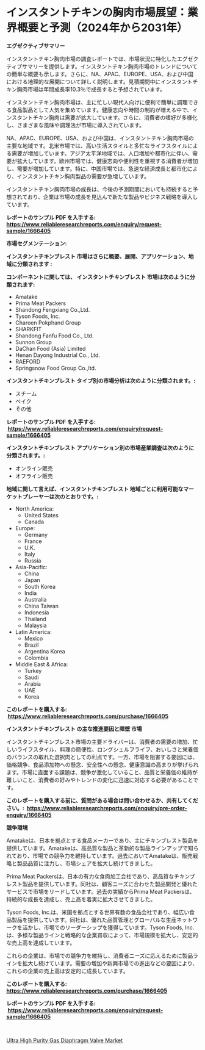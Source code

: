 <p><h1>インスタントチキンの胸肉市場展望：業界概要と予測（2024年から2031年）</h1></p><p><strong>エグゼクティブサマリー</strong></p>
<p><p>インスタントチキン胸肉市場の調査レポートでは、市場状況に特化したエグゼクティブサマリーを提供します。インスタントチキン胸肉市場のトレンドについての簡単な概要も示します。さらに、NA、APAC、EUROPE、USA、および中国における地理的な展開について詳しく説明します。見積期間中にインスタントチキン胸肉市場は年間成長率10.3％で成長すると予想されています。</p><p>インスタントチキン胸肉市場は、主に忙しい現代人向けに便利で簡単に調理できる食品製品として人気を集めています。健康志向や時間の制約が増える中で、インスタントチキン胸肉は需要が拡大しています。さらに、消費者の嗜好が多様化し、さまざまな風味や調理法が市場に導入されています。</p><p>NA、APAC、EUROPE、USA、および中国は、インスタントチキン胸肉市場の主要な地域です。北米市場では、高い生活スタイルと多忙なライフスタイルによる需要が増加しています。アジア太平洋地域では、人口増加や都市化に伴い、需要が拡大しています。欧州市場では、健康志向や便利性を重視する消費者が増加し、需要が増加しています。特に、中国市場では、急速な経済成長と都市化により、インスタントチキン胸肉製品の需要が急増しています。</p><p>インスタントチキン胸肉市場の成長は、今後の予測期間においても持続すると予想されており、企業は市場の成長を見込んで新たな製品やビジネス戦略を導入しています。</p></p>
<p><strong>レポートのサンプル PDF を入手する: <a href="https://www.reliableresearchreports.com/enquiry/request-sample/1666405">https://www.reliableresearchreports.com/enquiry/request-sample/1666405</a></strong></p>
<p><strong>市場セグメンテーション:</strong></p>
<p><strong> インスタントチキンブレスト 市場はさらに概要、展開、アプリケーション、地域に分類されます :</strong></p>
<p><strong>コンポーネントに関しては、 インスタントチキンブレスト 市場は次のように分類されます: &nbsp;</strong></p>
<p><ul><li>Amatake</li><li>Prima Meat Packers</li><li>Shandong Fengxiang Co.,Ltd.</li><li>Tyson Foods, Inc.</li><li>Charoen Pokphand Group</li><li>SHARKFIT</li><li>Shandong Fanfu Food Co., Ltd.</li><li>Sunnon Group</li><li>DaChan Food (Asia) Limited</li><li>Henan Dayong Industrial Co., Ltd.</li><li>RAEFORD</li><li>Springsnow Food Group Co.,ltd.</li></ul></p>
<p><strong> インスタントチキンブレスト タイプ別の市場分析は次のように分類されます。:</strong></p>
<p><ul><li>スチーム</li><li>ベイク</li><li>その他</li></ul></p>
<p><strong>レポートのサンプル PDF を入手する: &nbsp;<a href="https://www.reliableresearchreports.com/enquiry/request-sample/1666405">https://www.reliableresearchreports.com/enquiry/request-sample/1666405</a></strong></p>
<p><strong> インスタントチキンブレスト アプリケーション別の市場産業調査は次のように分類されます。:</strong></p>
<p><ul><li>オンライン販売</li><li>オフライン販売</li></ul></p>
<p><strong>地域に関して言えば、インスタントチキンブレスト 地域ごとに利用可能なマーケットプレーヤーは次のとおりです。:</strong></p>
<p><ul>
    <li>
        North America:
        <ul>
            <li>United States</li>
            <li>Canada</li>
        </ul>
    </li>
    <li>
        Europe:
        <ul>
            <li>Germany</li>
            <li>France</li>
            <li>U.K.</li>
            <li>Italy</li>
            <li>Russia</li>
        </ul>
    </li>
    <li>
        Asia-Pacific:
        <ul>
            <li>China</li>
            <li>Japan</li>
            <li>South Korea</li>
            <li>India</li>
            <li>Australia</li>
            <li>China Taiwan</li>
            <li>Indonesia</li>
            <li>Thailand</li>
            <li>Malaysia</li>
        </ul>
    </li>
    <li>
        Latin America:
        <ul>
            <li>Mexico</li>
            <li>Brazil</li>
            <li>Argentina Korea</li>
            <li>Colombia</li>
        </ul>
    </li>
    <li>
        Middle East & Africa:
        <ul>
            <li>Turkey</li>
            <li>Saudi</li>
            <li>Arabia</li>
            <li>UAE</li>
            <li>Korea</li>
        </ul>
    </li>
    </ul></p>
<p><strong>このレポートを購入する: &nbsp;<a href="https://www.reliableresearchreports.com/purchase/1666405">https://www.reliableresearchreports.com/purchase/1666405</a></strong></p>
<p><strong>インスタントチキンブレスト の主な推進要因と障壁 市場</strong></p>
<p><p>インスタントチキンブレスト市場の主要ドライバーは、消費者の需要の増加、忙しいライフスタイル、料理の簡便性、ロングシェルフライフ、おいしさと栄養価のバランスの取れた選択肉としての利点です。一方、市場を阻害する要因には、価格競争、食品添加物への懸念、安全性への懸念、健康意識の高まりが挙げられます。市場に直面する課題は、競争が激化していること、品質と栄養価の維持が難しいこと、消費者の好みやトレンドの変化に迅速に対応する必要があることです。</p></p>
<p><strong>このレポートを購入する前に、質問がある場合は問い合わせるか、共有してください。:&nbsp; <a href="https://www.reliableresearchreports.com/enquiry/pre-order-enquiry/1666405">https://www.reliableresearchreports.com/enquiry/pre-order-enquiry/1666405</a></strong></p>
<p><strong>競争環境</strong></p>
<p><p>Amatakeは、日本を拠点とする食品メーカーであり、主にチキンブレスト製品を提供しています。Amatakeは、高品質な製品と革新的な製品ラインアップで知られており、市場での競争力を維持しています。過去においてAmatakeは、販売戦略と製品品質に注力し、市場シェアを拡大し続けてきました。</p><p>Prima Meat Packersは、日本の有力な食肉加工会社であり、高品質なチキンブレスト製品を提供しています。同社は、顧客ニーズに合わせた製品開発と優れたサービスで市場をリードしています。過去の実績からPrima Meat Packersは、持続的な成長を達成し、売上高を着実に拡大させてきました。</p><p>Tyson Foods, Inc.は、米国を拠点とする世界有数の食品会社であり、幅広い食品製品を提供しています。同社は、優れた品質管理とグローバルな生産ネットワークを活かし、市場でのリーダーシップを獲得しています。Tyson Foods, Inc.は、多様な製品ラインと戦略的な企業買収によって、市場規模を拡大し、安定的な売上高を達成しています。</p><p>これらの企業は、市場での競争力を維持し、消費者ニーズに応えるために製品ラインを拡大し続けています。需要の増加や新興市場での進出などの要因により、これらの企業の売上高は安定的に成長しています。</p></p>
<p><strong>このレポートを購入する: &nbsp; <a href="https://www.reliableresearchreports.com/purchase/1666405">https://www.reliableresearchreports.com/purchase/1666405</a></strong></p>
<p><strong>レポートのサンプル PDF を入手する: &nbsp;<a href="https://www.reliableresearchreports.com/enquiry/request-sample/1666405">https://www.reliableresearchreports.com/enquiry/request-sample/1666405</a></strong><strong></strong></p>
<p>&nbsp;</p>
<p><p><a href="https://github.com/Sinjinluong3e0awx2m195k76/Market-Research-Report-List-1/blob/main/ultra-high-purity-gas-diaphragm-valve-market.md">Ultra High Purity Gas Diaphragm Valve Market</a></p></p>